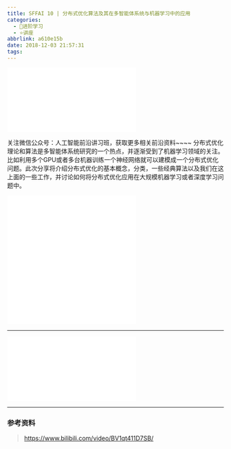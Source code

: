 ```yaml
---
title: SFFAI 10 | 分布式优化算法及其在多智能体系统与机器学习中的应用
categories:
  - 🌙进阶学习
  - ⭐讲座
abbrlink: a610e15b
date: 2018-12-03 21:57:31
tags:
---
```


<iframe src="//player.bilibili.com/player.html?aid=37311414&bvid=BV1qt411D7SB&cid=65572894&p=1" scrolling="no" border="0" frameborder="no" framespacing="0" allowfullscreen="true"> </iframe>

关注微信公众号：人工智能前沿讲习班，获取更多相关前沿资料~~~~
分布式优化理论和算法是多智能体系统研究的一个热点，并逐渐受到了机器学习领域的关注。比如利用多个GPU或者多台机器训练一个神经网络就可以建模成一个分布式优化问题。此次分享将介绍分布式优化的基本概念，分类，一些经典算法以及我们在这上面的一些工作，并讨论如何将分布式优化应用在大规模机器学习或者深度学习问题中。

<!--more-->

<iframe src="//player.bilibili.com/player.html?aid=37311414&bvid=BV1qt411D7SB&cid=65572903&p=2" scrolling="no" border="0" frameborder="no" framespacing="0" allowfullscreen="true"> </iframe>

<iframe src="//player.bilibili.com/player.html?aid=37311414&bvid=BV1qt411D7SB&cid=65573799&p=3" scrolling="no" border="0" frameborder="no" framespacing="0" allowfullscreen="true"> </iframe>

***

<iframe src="//player.bilibili.com/player.html?aid=38643407&bvid=BV1xt411Y7Gr&cid=67930138&p=1" scrolling="no" border="0" frameborder="no" framespacing="0" allowfullscreen="true"> </iframe>

***

### 参考资料

> <https://www.bilibili.com/video/BV1qt411D7SB/>
